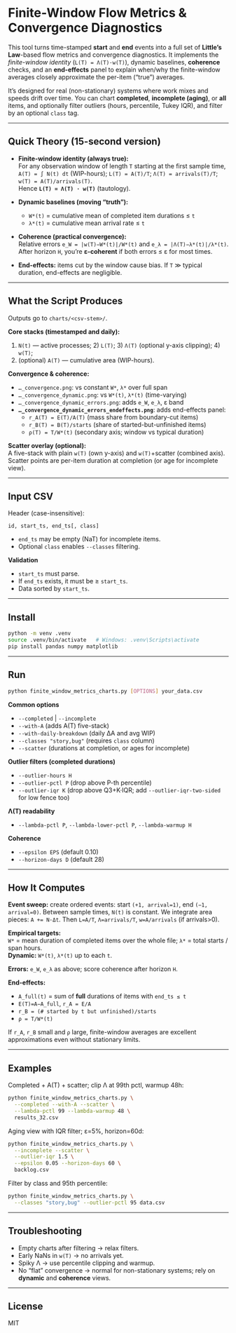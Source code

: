 # Finite-Window Flow Metrics & Convergence Diagnostics

This tool turns time-stamped **start** and **end** events into a full set of **Little’s Law**-based flow metrics and convergence diagnostics. It implements the *finite-window identity* (`L(T) = Λ(T)·w(T)`), dynamic baselines, **coherence** checks, and an **end-effects** panel to explain when/why the finite-window averages closely approximate the per-item (“true”) averages.

It’s designed for real (non-stationary) systems where work mixes and speeds drift over time. You can chart **completed**, **incomplete (aging)**, or **all** items, and optionally filter outliers (hours, percentile, Tukey IQR), and filter by an optional `class` tag.

---

## Quick Theory (15-second version)

- **Finite-window identity (always true):**  
  For any observation window of length `T` starting at the first sample time,  
  `A(T) = ∫ N(t) dt` (WIP-hours); `L(T) = A(T)/T`; `Λ(T) = arrivals(T)/T`; `w(T) = A(T)/arrivals(T)`.  
  Hence **`L(T) = Λ(T) · w(T)`** (tautology).

- **Dynamic baselines (moving “truth”):**
  - `W*(t)` = cumulative mean of completed item durations ≤ `t`
  - `λ*(t)` = cumulative mean arrival rate ≤ `t`

- **Coherence (practical convergence):**  
  Relative errors `e_W = |w(T)−W*(t)|/W*(t)` and `e_λ = |Λ(T)−λ*(t)|/λ*(t)`.  
  After horizon `H`, you’re **ε-coherent** if both errors ≤ ε for most times.

- **End-effects:** items cut by the window cause bias. If `T` ≫ typical duration, end-effects are negligible.

---

## What the Script Produces

Outputs go to `charts/<csv-stem>/`.

**Core stacks (timestamped and daily):**
1) `N(t)` — active processes; 2) `L(T)`; 3) `Λ(T)` (optional y-axis clipping); 4) `w(T)`;  
5) (optional) `A(T)` — cumulative area (WIP-hours).

**Convergence & coherence:**
- `…_convergence.png`: vs constant `W*`, `λ*` over full span
- `…_convergence_dynamic.png`: vs `W*(t)`, `λ*(t)` (time-varying)
- `…_convergence_dynamic_errors.png`: adds `e_W`, `e_λ`, ε band
- **`…_convergence_dynamic_errors_endeffects.png`**: adds end-effects panel:
  - `r_A(T) = E(T)/A(T)` (mass share from boundary-cut items)
  - `r_B(T) = B(T)/starts` (share of started-but-unfinished items)
  - `ρ(T) = T/W*(t)` (secondary axis; window vs typical duration)

**Scatter overlay (optional):**  
A five-stack with plain `w(T)` (own y-axis) and `w(T)`+scatter (combined axis). Scatter points are per-item duration at completion (or age for incomplete view).

---

## Input CSV

Header (case-insensitive):
```
id, start_ts, end_ts[, class]
```
- `end_ts` may be empty (NaT) for incomplete items.
- Optional `class` enables `--classes` filtering.

**Validation**
- `start_ts` must parse.  
- If `end_ts` exists, it must be ≥ `start_ts`.  
- Data sorted by `start_ts`.

---

## Install

```bash
python -m venv .venv
source .venv/bin/activate   # Windows: .venv\Scripts\activate
pip install pandas numpy matplotlib
```

---

## Run

```bash
python finite_window_metrics_charts.py [OPTIONS] your_data.csv
```

**Common options**
- `--completed` | `--incomplete`
- `--with-A` (adds A(T) five-stack)
- `--with-daily-breakdown` (daily ΔA and avg WIP)
- `--classes "story,bug"` (requires `class` column)
- `--scatter` (durations at completion, or ages for incomplete)

**Outlier filters (completed durations)**
- `--outlier-hours H`
- `--outlier-pctl P`  (drop above P-th percentile)
- `--outlier-iqr K`   (drop above Q3+K·IQR; add `--outlier-iqr-two-sided` for low fence too)

**Λ(T) readability**
- `--lambda-pctl P`, `--lambda-lower-pctl P`, `--lambda-warmup H`

**Coherence**
- `--epsilon EPS` (default 0.10)
- `--horizon-days D` (default 28)

---

## How It Computes

**Event sweep:** create ordered events: start `(+1, arrival=1)`, end `(−1, arrival=0)`. Between sample times, `N(t)` is constant. We integrate area pieces: `A += N·Δt`. Then
`L=A/T`, `Λ=arrivals/T`, `w=A/arrivals` (if arrivals>0).

**Empirical targets:**  
`W*` = mean duration of completed items over the whole file; `λ*` = total starts / span hours.  
**Dynamic:** `W*(t)`, `λ*(t)` up to each `t`.

**Errors:** `e_W`, `e_λ` as above; score coherence after horizon `H`.

**End-effects:**  
- `A_full(t)` = sum of **full** durations of items with `end_ts ≤ t`  
- `E(T)=A−A_full`, `r_A = E/A`  
- `r_B = (# started by t but unfinished)/starts`  
- `ρ = T/W*(t)`  

If `r_A`, `r_B` small and `ρ` large, finite-window averages are excellent approximations even without stationary limits.

---

## Examples

Completed + A(T) + scatter; clip Λ at 99th pctl, warmup 48h:
```bash
python finite_window_metrics_charts.py \
  --completed --with-A --scatter \
  --lambda-pctl 99 --lambda-warmup 48 \
  results_32.csv
```

Aging view with IQR filter; ε=5%, horizon=60d:
```bash
python finite_window_metrics_charts.py \
  --incomplete --scatter \
  --outlier-iqr 1.5 \
  --epsilon 0.05 --horizon-days 60 \
  backlog.csv
```

Filter by class and 95th percentile:
```bash
python finite_window_metrics_charts.py \
  --classes "story,bug" --outlier-pctl 95 data.csv
```

---

## Troubleshooting

- Empty charts after filtering → relax filters.  
- Early NaNs in `w(T)` → no arrivals yet.  
- Spiky Λ → use percentile clipping and warmup.  
- No “flat” convergence → normal for non-stationary systems; rely on **dynamic** and **coherence** views.

---

## License

MIT
